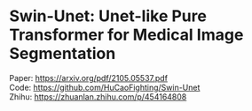 # Swin-Unet: Unet-like Pure Transformer for Medical Image Segmentation

Paper: https://arxiv.org/pdf/2105.05537.pdf <br/>
Code: https://github.com/HuCaoFighting/Swin-Unet <br/>
Zhihu: https://zhuanlan.zhihu.com/p/454164808
